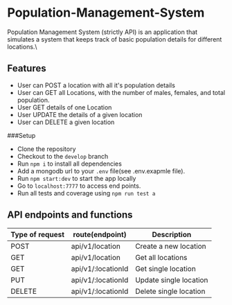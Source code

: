 # Population-Management-System
Population Management System (strictly API) is an application that simulates a system that keeps track of basic population details for different locations.\


## Features
* User can POST a location with all it's population details
* User can GET all Locations, with the number of males, females, and total population.
* User GET details of one Location
* User UPDATE the details of a given location
* User can DELETE a given location


###Setup

* Clone the repository
* Checkout to the `develop` branch
* Run `npm i` to install all dependencies
* Add a mongodb url to your `.env` file(see .env.exapmle file).
* Run `npm start:dev` to start the app locally
* Go to `localhost:7777` to access end points.
* Run all tests and coverage using `npm run test a`


## API endpoints and functions

Type of request | route(endpoint)       | Description
----------------| ----------| --------------------
POST     |api/v1/location|Create a new location
GET      |api/v1/location|Get all locations
GET      |api/v1/:locationId|Get single location
PUT      |api/v1/:locationId|Update single location
DELETE   |api/v1/:locationId|Delete single location
